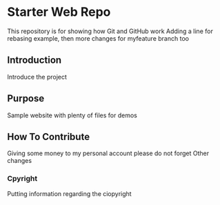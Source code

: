 # Starter Web Repo

This repository is for showing how Git and GitHub work
Adding a line for rebasing example, then more changes for myfeature branch too

## Introduction

Introduce the project

## Purpose

Sample website with plenty of files for demos

## How To Contribute

Giving some money to my personal account please do not forget
Other changes

### Cpyright

  Putting information regarding the ciopyright